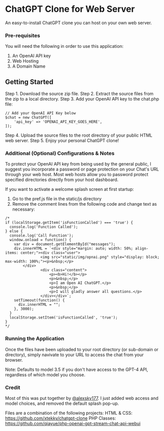  
# ChatGPT Clone for Web Server

An easy-to-install ChatGPT clone you can host on your own web server.

### Pre-requisites

You will need the following in order to use this application:

1. An OpenAI API key
2. Web Hosting
3. A Domain Name


## Getting Started

Step 1. Download the source zip file.
Step 2. Extract the source files from the zip to a local directory.
Step 3. Add your OpenAI API key to the chat.php file:

```
// Add your OpenAI API Key below 
$chat = new ChatGPT([
    'api_key' => 'OPENAI_API_KEY_GOES_HERE',	
]);
```

Step 4. Upload the source files to the root directory of your public HTML web server.
Step 5. Enjoy your personal ChatGPT clone!


### Additional (Optional) Configurations & Notes
To protect your OpenAI API key from being used by the general public, I suggest you incorporate a password or page protection on your Chat's URL through your web host. Most web hosts allow you to password protect specified directories directly from your host dashboard.

If you want to activate a welcome splash screen at first startup:

1. Go to the pref.js file in the static/js directory
2. Remove the comment lines from the following code and change text as necessary:

```
/*
if (localStorage.getItem('isFunctionCalled') === 'true') {
  console.log('Function Called');
} else {
  console.log('Call Function');
  window.onload = function() {
    var div = document.getElementById("messages");
    div.innerHTML = `<div style="margin: auto; width: 50%; align-items: center;"><div class="user">
                <img src="static/img/opnai.png" style="display: block; max-width: 100%;"><p>&nbsp;</p>
        </div>
                <div class="content"> 
                    <p><b>Hi!</b></p>
                    <p>&nbsp;</p>
                    <p>I am Open AI ChatGPT.</p>
                    <p>&nbsp;</p>
                    <p>I will gladly answer all questions.</p>
                </div></div>`;
    setTimeout(function() {
      div.innerHTML = "";
    }, 3000);
  }
  localStorage.setItem('isFunctionCalled', 'true');
}
*/
```

### Running the Application

Once the files have been uploaded to your root directory (or sub-domain or directory), simply navivate to your URL to access the chat from your browser.

Note: Defaults to model 3.5 if you don't have access to the GPT-4 API, regardless of which model you choose.

### Credit

Most of this was put together by <a href="https://github.com/alexsky177/chatgpt">@alexsky177</a>.
I just added web access and model choices, and removed the default splash pop-up. 

Files are a combination of the following projects:
HTML & CSS: https://github.com/xtekky/chatgpt-clone
PHP Classes: https://github.com/qiayue/php-openai-gpt-stream-chat-api-webui

